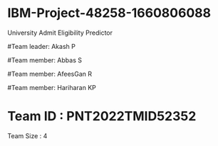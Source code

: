 # IBM-Project-48258-1660806088
University Admit Eligibility Predictor

#Team leader: Akash P

#Team member: Abbas S

#Team member: AfeesGan R

#Team member: Hariharan KP

# Team ID : PNT2022TMID52352

Team Size : 4
